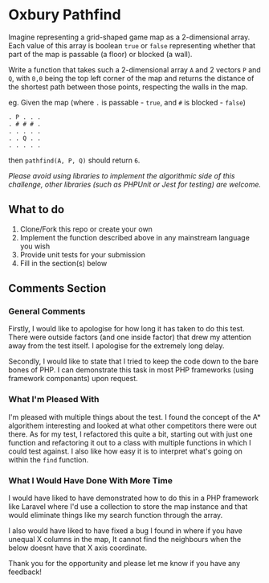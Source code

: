# Oxbury Pathfind

Imagine representing a grid-shaped game map as a 2-dimensional array. Each value of this array is
boolean `true` or `false` representing whether that part of the map is passable (a floor) or blocked
(a wall).

Write a function that takes such a 2-dimensional array `A` and 2 vectors `P` and `Q`, with `0,0` being the top left corner of the map and returns the distance of the shortest path between those points, respecting the walls in the map.

eg. Given the map (where `.` is passable - `true`, and `#` is blocked - `false`)

```
. P . . .
. # # # .
. . . . .
. . Q . .
. . . . .
```

then `pathfind(A, P, Q)` should return `6`.

_Please avoid using libraries to implement the algorithmic side of this challenge, other libraries (such as PHPUnit or Jest for testing) are welcome._

## What to do

1. Clone/Fork this repo or create your own
2. Implement the function described above in any mainstream language you wish
3. Provide unit tests for your submission
4. Fill in the section(s) below

## Comments Section

<!---
Please fill in the sections below after you complete the challenge.
--->

### General Comments

Firstly, I would like to apologise for how long it has taken to do this test. There were outside factors (and one inside factor) that drew my attention away from the test itself. I apologise for the extremely long delay.

Secondly, I would like to state that I tried to keep the code down to the bare bones of PHP. I can demonstrate this task in most PHP frameworks (using framework componants) upon request.

### What I'm Pleased With
I'm pleased with multiple things about the test. I found the concept of the A* algorithem interesting and looked at what other competitors there were out there. As for my test, I refactored this quite a bit, starting out with just one function and refactoring it out to a class with multiple functions in which I could test against. I also like how easy it is to interpret what's going on within the `find` function.

### What I Would Have Done With More Time
I would have liked to have demonstrated how to do this in a PHP framework like Laravel where I'd use a collection to store the map instance and that would eliminate things like my search function through the array.

I also would have liked to have fixed a bug I found in where if you have unequal X columns in the map, It cannot find the neighbours when the below doesnt have that X axis coordinate. 

Thank you for the opportunity and please let me know if you have any feedback!
